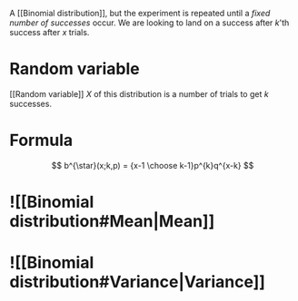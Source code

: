 A [[Binomial distribution]], but the experiment is repeated until a *fixed number of successes* occur. We are looking to land on a success after $k$'th success after $x$ trials.
# Random variable
[[Random variable]] $X$ of this distribution is a number of trials to get $k$ successes.
# Formula
$$
b^{\star}(x;k,p) = {x-1 \choose k-1}p^{k}q^{x-k}
$$

# ![[Binomial distribution#Mean|Mean]]

# ![[Binomial distribution#Variance|Variance]]